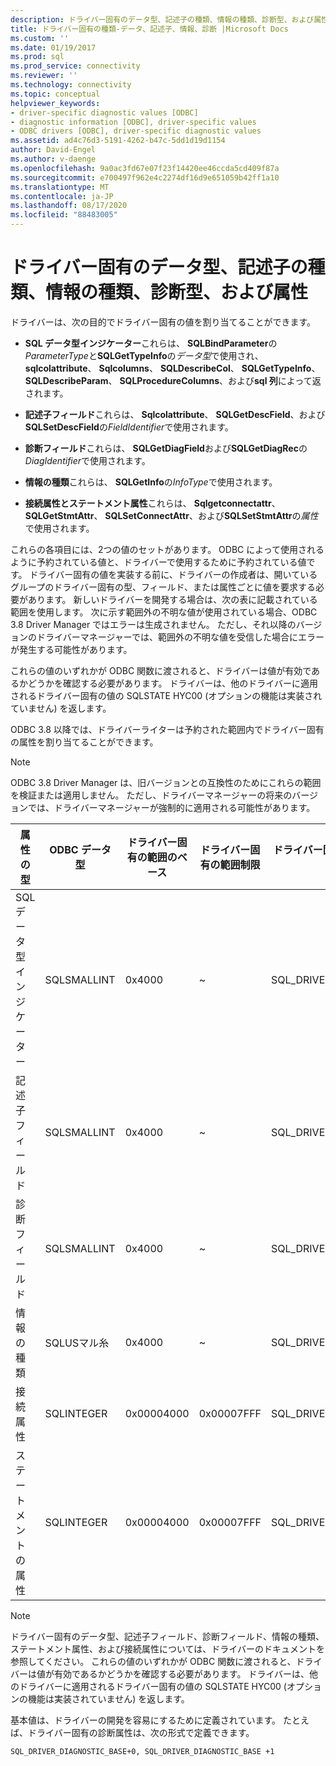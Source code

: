 ```yaml
---
description: ドライバー固有のデータ型、記述子の種類、情報の種類、診断型、および属性
title: ドライバー固有の種類-データ、記述子、情報、診断 |Microsoft Docs
ms.custom: ''
ms.date: 01/19/2017
ms.prod: sql
ms.prod_service: connectivity
ms.reviewer: ''
ms.technology: connectivity
ms.topic: conceptual
helpviewer_keywords:
- driver-specific diagnostic values [ODBC]
- diagnostic information [ODBC], driver-specific values
- ODBC drivers [ODBC], driver-specific diagnostic values
ms.assetid: ad4c76d3-5191-4262-b47c-5dd1d19d1154
author: David-Engel
ms.author: v-daenge
ms.openlocfilehash: 9a0ac3fd67e07f23f14420ee46ccda5cd409f87a
ms.sourcegitcommit: e700497f962e4c2274df16d9e651059b42ff1a10
ms.translationtype: MT
ms.contentlocale: ja-JP
ms.lasthandoff: 08/17/2020
ms.locfileid: "88483005"
---
```

# <a name="driver-specific-data-types-descriptor-types-information-types-diagnostic-types-and-attributes"></a>ドライバー固有のデータ型、記述子の種類、情報の種類、診断型、および属性
ドライバーは、次の目的でドライバー固有の値を割り当てることができます。  
  
-   **SQL データ型インジケーター**これらは、 **SQLBindParameter**の*ParameterType*と**SQLGetTypeInfo**の*データ型*で使用され、 **sqlcolattribute**、 **Sqlcolumns**、 **SQLDescribeCol**、 **SQLGetTypeInfo**、 **SQLDescribeParam**、 **SQLProcedureColumns**、および**sql 列**によって返されます。  
  
-   **記述子フィールド**これらは、 **Sqlcolattribute**、 **SQLGetDescField**、および**SQLSetDescField**の*FieldIdentifier*で使用されます。  
  
-   **診断フィールド**これらは、 **SQLGetDiagField**および**SQLGetDiagRec**の*DiagIdentifier*で使用されます。  
  
-   **情報の種類**これらは、 **SQLGetInfo**の*InfoType*で使用されます。  
  
-   **接続属性とステートメント属性**これらは、 **Sqlgetconnectattr**、 **SQLGetStmtAttr**、 **SQLSetConnectAttr**、および**SQLSetStmtAttr**の*属性*で使用されます。  
  
 これらの各項目には、2つの値のセットがあります。 ODBC によって使用されるように予約されている値と、ドライバーで使用するために予約されている値です。 ドライバー固有の値を実装する前に、ドライバーの作成者は、開いているグループのドライバー固有の型、フィールド、または属性ごとに値を要求する必要があります。 新しいドライバーを開発する場合は、次の表に記載されている範囲を使用します。 次に示す範囲外の不明な値が使用されている場合、ODBC 3.8 Driver Manager ではエラーは生成されません。 ただし、それ以降のバージョンのドライバーマネージャーでは、範囲外の不明な値を受信した場合にエラーが発生する可能性があります。  
  
 これらの値のいずれかが ODBC 関数に渡されると、ドライバーは値が有効であるかどうかを確認する必要があります。 ドライバーは、他のドライバーに適用されるドライバー固有の値の SQLSTATE HYC00 (オプションの機能は実装されていません) を返します。  
  
 ODBC 3.8 以降では、ドライバーライターは予約された範囲内でドライバー固有の属性を割り当てることができます。  
  
> [!NOTE]  
>  ODBC 3.8 Driver Manager は、旧バージョンとの互換性のためにこれらの範囲を検証または適用しません。 ただし、ドライバーマネージャーの将来のバージョンでは、ドライバーマネージャーが強制的に適用される可能性があります。  
  
|属性の型|ODBC データ型|ドライバー固有の範囲のベース|ドライバー固有の範囲制限|ドライバー固有の値範囲ベースの ODBC 定数|  
|--------------------|--------------------|---------------------------------|----------------------------------|---------------------------------------------------------|  
|SQL データ型インジケーター|SQLSMALLINT|0x4000|~|SQL_DRIVER_SQL_TYPE_BASE|  
|記述子フィールド|SQLSMALLINT|0x4000|~|SQL_DRIVER_DESCRIPTOR_BASE|  
|診断フィールド|SQLSMALLINT|0x4000|~|SQL_DRIVER_DIAGNOSTIC_BASE|  
|情報の種類|SQLUSマル糸|0x4000|~|SQL_DRIVER_INFO_TYPE_BASE|  
|接続属性|SQLINTEGER|0x00004000|0x00007FFF|SQL_DRIVER_CONNECT_ATTR_BASE|  
|ステートメントの属性|SQLINTEGER|0x00004000|0x00007FFF|SQL_DRIVER_STATEMENT_ATTR_BASE|  
  
> [!NOTE]  
>  ドライバー固有のデータ型、記述子フィールド、診断フィールド、情報の種類、ステートメント属性、および接続属性については、ドライバーのドキュメントを参照してください。 これらの値のいずれかが ODBC 関数に渡されると、ドライバーは値が有効であるかどうかを確認する必要があります。 ドライバーは、他のドライバーに適用されるドライバー固有の値の SQLSTATE HYC00 (オプションの機能は実装されていません) を返します。  
  
 基本値は、ドライバーの開発を容易にするために定義されています。 たとえば、ドライバー固有の診断属性は、次の形式で定義できます。  
  
```  
SQL_DRIVER_DIAGNOSTIC_BASE+0, SQL_DRIVER_DIAGNOSTIC_BASE +1  
```
